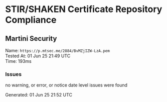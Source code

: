 # STIR/SHAKEN Certificate Repository Compliance

## Martini Security

Name: `https://p.mtsec.me/2884/BvMZjIZW-LzA.pem`\
Tested At: 01 Jun 25 21:49 UTC\
Time: 193ms

### Issues

no warning, or error, or notice date level issues were found

Generated: 01 Jun 25 21:52 UTC